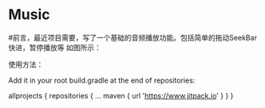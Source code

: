 # Music
#前言，最近项目需要，写了一个基础的音频播放功能。包括简单的拖动SeekBar快进，暂停播放等
如图所示：

使用方法：

Add it in your root build.gradle at the end of repositories:

allprojects {
		repositories {
			...
			maven { url 'https://www.jitpack.io' }
		}
	}
